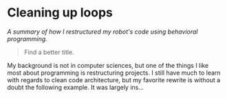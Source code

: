 # Cleaning up loops

*A summary of how I restructured my robot's code using behavioral programming.*

> Find a better title.

My background is not in computer sciences, but one of the things I like most about programming is restructuring projects. I still have much to learn with regards to clean code architecture, but my favorite rewrite is without a doubt the following example. It was largely ins...
